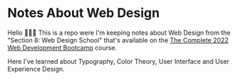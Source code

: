 # Notes About Web Design
Hello 🙋🏻‍♀️ 
This is a repo were I'm keeping notes about Web Design from the "Section 8: Web Design School" that's available on the <a href="https://www.udemy.com/share/1013gG3@OCcj2b7ZHImr3NYyngeGbIJdOK2jtF7sapEEYKMj2a1H08fMsDIWK0y-yASHiq6S/">The Complete 2022 Web Development Bootcamp</a> course.

Here I've learned about Typography, Color Theory, User Interface and User Experience Design.
